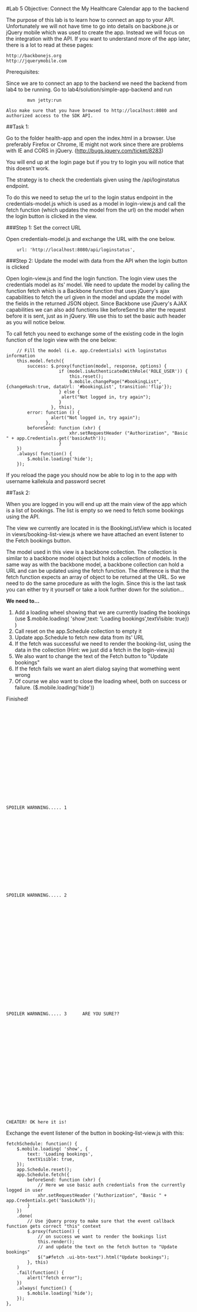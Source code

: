 #Lab 5
Objective: Connect the My Healthcare Calendar app to the backend

The purpose of this lab is to learn how to connect an app to your API.
Unfortunately we will not have time to go into details on backbone.js or jQuery mobile
which was used to create the app. Instead we will focus on the integration with the API.
If you want to understand more of the app later, there is a lot to read at these pages:

~~~~
http://backbonejs.org
http://jquerymobile.com
~~~~

Prerequisites:

Since we are to connect an app to the backend we need the backend from lab4 to be running.
Go to lab4/solution/simple-app-backend and run
~~~~
		mvn jetty:run
~~~~	
	Also make sure that you have browsed to http://localhost:8080 and authorized access to the SDK API.


##Task 1: 

Go to the folder health-app and open the index.html in a browser. 
Use preferably Firefox or Chrome, IE might not work since there are problems with IE and CORS in jQuery. (http://bugs.jquery.com/ticket/8283)
	
You will end up at the login page but if you try to login you will notice that this doesn't work.
	
The strategy is to check the credentials given using the /api/loginstatus endpoint.

To do this we need to setup the url to the login status endpoint in the credentials-model.js 
which is used as a model in login-view.js and call the fetch function (which updates the model from the url) on the model when the login button is clicked in the view.
	
###Step 1: Set the correct URL

Open credentials-model.js and exchange the URL with the one below.
~~~~
	url: 'http://localhost:8080/api/loginstatus',
~~~~
###Step 2: Update the model with data from the API when the login button is clicked
	
Open login-view.js and find the login function. The login view uses the credentials model as its' model. We need to update the model by calling the function fetch which is a Backbone function that uses jQuery's ajax capabilities to fetch the url given in the model and update the model with the fields in the returned JSON object. Since Backbone use jQuery's AJAX capabilities we can also add functions like beforeSend to alter the request before it is sent, just as in jQuery. We use this to set the basic auth header as you will notice below.
		
To call fetch you need to exchange some of the existing code in the login function of the login view with the one below:

~~~~	
	// Fill the model (i.e. app.Credentials) with loginstatus information
	this.model.fetch({
		success: $.proxy(function(model, response, options) {
					if (model.isAuthenticatedWithRole('ROLE_USER')) {
						this.reset();
						$.mobile.changePage("#bookingList", {changeHash:true, dataUrl: '#bookingList', transition:'flip'});
					} else {
				     alert("Not logged in, try again"); 
					}
				 }, this),
		error: function () { 
			     alert("Not logged in, try again"); 
			   },
		beforeSend: function (xhr) {
						xhr.setRequestHeader ("Authorization", "Basic " + app.Credentials.get('basicAuth')); 
					}
	})
	.always( function() {
		$.mobile.loading('hide');
	});
~~~~	
	
If you reload the page you should now be able to log in to the app with username kallekula and password secret
	
	
##Task 2:

When you are logged in you will end up att the main view of the app which is a list of bookings.
The list is empty so we need to fetch some bookings using the API.
	
The view we currently are located in is the BookingListView which is located in views/booking-list-view.js
where we have attached an event listener to the Fetch bookings button.
	
The model used in this view is a backbone collection. The collection is similar to a backbone model object but holds a collection of models. In the same way as with the backbone model, a backbone collection can hold a URL and can be updated using the fetch function. The difference is that the fetch function expects an array of object to be returned at the URL. So we need to do the same procedure as with the login. Since this is the last task you can either try it yourself or take a look further down for the solution...
	
**We need to…** 
	
1. Add a loading wheel showing that we are currently loading the bookings (use $.mobile.loading( 'show',text: 'Loading bookings',textVisible: true}) )
2. Call reset on the app.Schedule collection to empty it
3. Update app.Schedule to fetch new data from its' URL
4. If the fetch was successful we need to render the booking-list, using the data in the collection (Hint: we just did a fetch in the login-view.js) 
5. We also want to change the text of the Fetch button to "Update bookings"
6. If the fetch fails we want an alert dialog saying that womething went wrong
7. Of course we also want to close the loading wheel, both on success or failure. ($.mobile.loading('hide'))
	
Finished!
~~~~	
	
	
	
	
	
	
	
	
	
	
	
	
	
	
	
	
	
	
	
SPOILER WARNNING..... 1
	
	
	
	
	
	
	
	
	
	
	
	
	
	
	
	
SPOILER WARNNING..... 2
		
		
		
		
		
		
		
		
		
		
		
		
		
		
		
		
		
		
		
		
		
		
SPOILER WARNNING..... 3      ARE YOU SURE??
			
			
			
			
			
			
			
			
			
			
			
			
			
			
			
			
	
	
	
	
CHEATER! OK here it is!
~~~~	
	
	
Exchange the event listener of the button in booking-list-view.js with this:

~~~~
fetchSchedule: function() {
	$.mobile.loading( 'show', {
		text: 'Loading bookings',
		textVisible: true,
	});
	app.Schedule.reset();
	app.Schedule.fetch({
		beforeSend: function (xhr) {
			// Here we use basic auth credentials from the currently logged in user 
			xhr.setRequestHeader ("Authorization", "Basic " + app.Credentials.get('basicAuth')); 
		}
	})
	.done(
		// Use jQuery proxy to make sure that the event callback function gets correct "this" context
		$.proxy(function() {
			// on success we want to render the bookings list
			this.render();
			// and update the text on the fetch button to "Update bookings"
			$("a#fetch .ui-btn-text").html("Update bookings");
		}, this)
	)
    .fail(function() { 
		alert("fetch error");
	})
	.always( function() {
		$.mobile.loading('hide');
	});
},	
~~~~	
	
	
